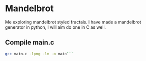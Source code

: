 # Mandelbrot

Me exploring mandelbrot styled fractals. I have made a mandelbrot generator in python, I will aim do one in C as well.

## Compile main.c
```bash
gcc main.c -lpng -lm -o main```
